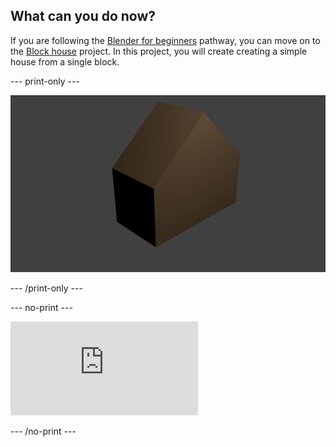## What can you do now?

If you are following the [Blender for beginners](https://projects.raspberrypi.org/en/pathways/blender-basics) pathway, you can move on to the [Block house](https://projects.raspberrypi.org/en/projects/blender-block-house) project. In this project, you will create creating a simple house from a single block.

--- print-only --- 

![A model of a simple brown house](images/blender-house-colour-render.png)

--- /print-only ---

--- no-print ---

<div class="responsive-embed responsive-embed--video">
  <iframe class="responsive-embed__iframe" src="https://sketchfab.com/models/79f08731ff7848f48e09fbe473ee563b/embed" frameborder="0" allowvr allowfullscreen mozallowfullscreen="true" webkitallowfullscreen="true"></iframe>
</div>

--- /no-print ---
